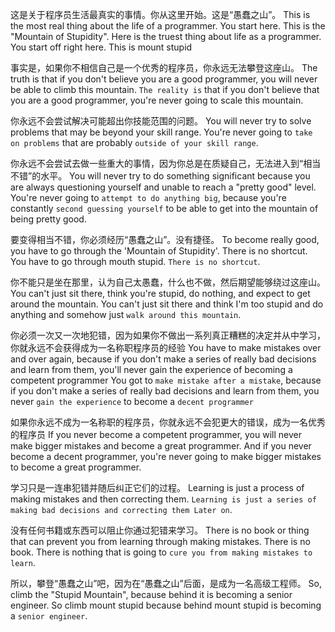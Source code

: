 
这是关于程序员生活最真实的事情。你从这里开始。这是“愚蠢之山”。
This is the most real thing about the life of a programmer. You start here. This is the "Mountain of Stupidity".
Here is the truest thing about life as a programmer. You start off right here. This is mount stupid

事实是，如果你不相信自己是一个优秀的程序员，你永远无法攀登这座山。
The truth is that if you don't believe you are a good programmer, you will never be able to climb this mountain.
`The reality is` that if you don't believe that you are a good programmer, you're never going to scale this mountain.

你永远不会尝试解决可能超出你技能范围的问题。
You will never try to solve problems that may be beyond your skill range.
You're never going to `take on problems` that are probably `outside of your skill range`.

你永远不会尝试去做一些重大的事情，因为你总是在质疑自己，无法进入到“相当不错”的水平。
You will never try to do something significant because you are always questioning yourself and unable to reach a "pretty good" level.
You're never going to `attempt to do anything big`, because you're constantly `second guessing yourself` to be able to get into the mountain of being pretty good.

要变得相当不错，你必须经历“愚蠢之山”。没有捷径。
To become really good, you have to go through the 'Mountain of Stupidity'. There is no shortcut.
You have to go through mouth stupid. `There is no shortcut`.

你不能只是坐在那里，认为自己太愚蠢，什么也不做，然后期望能够绕过这座山。
You can't just sit there, think you're stupid, do nothing, and expect to get around the mountain.
You can't just sit there and think I'm too stupid and do anything and somehow just `walk around this mountain`.

你必须一次又一次地犯错，因为如果你不做出一系列真正糟糕的决定并从中学习，你就永远不会获得成为一名称职程序员的经验
You have to make mistakes over and over again, because if you don't make a series of really bad decisions and learn from them, you'll never gain the experience of becoming a competent programmer
You got to `make mistake after a mistake`, because if you don't make a series of really bad decisions and learn from them, you never `gain the experience` to become a `decent programmer`

如果你永远不成为一名称职的程序员，你就永远不会犯更大的错误，成为一名优秀的程序员
If you never become a competent programmer, you will never make bigger mistakes and become a great programmer.
And if you never become a decent programmer, you're never going to make bigger mistakes to become a great programmer.

学习只是一连串犯错并随后纠正它们的过程。
Learning is just a process of making mistakes and then correcting them.
`Learning is just a series of making bad decisions and correcting them Later on`.

没有任何书籍或东西可以阻止你通过犯错来学习。
There is no book or thing that can prevent you from learning through making mistakes.
There is no book. There is nothing that is going to `cure you from making mistakes to learn`.

所以，攀登“愚蠢之山”吧，因为在“愚蠢之山”后面，是成为一名高级工程师。
So, climb the "Stupid Mountain", because behind it is becoming a senior engineer.
So climb mount stupid because behind mount stupid is becoming a `senior engineer`.
